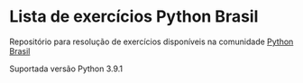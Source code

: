 # Lista de exercícios Python Brasil
Repositório para resolução de exercícios disponíveis na comunidade [Python Brasil](https://wiki.python.org.br/ListaDeExercicios)

Suportada versão Python 3.9.1 